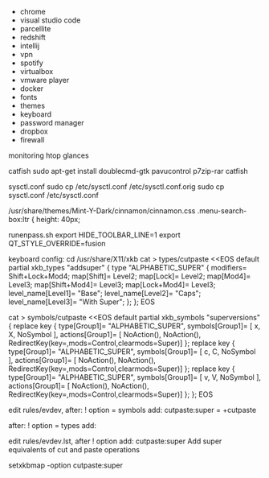 
- chrome
- visual studio code
- parcellite
- redshift
- intellij
- vpn
- spotify
- virtualbox
- vmware player
- docker
- fonts
- themes
- keyboard
- password manager
- dropbox
- firewall

monitoring
htop
glances

catfish
sudo apt-get install doublecmd-gtk pavucontrol p7zip-rar catfish

sysctl.conf
sudo cp /etc/sysctl.conf /etc/sysctl.conf.orig
sudo cp sysctl.conf /etc/sysctl.conf

/usr/share/themes/Mint-Y-Dark/cinnamon/cinnamon.css
.menu-search-box:ltr { height: 40px;

runenpass.sh
export HIDE_TOOLBAR_LINE=1
export QT_STYLE_OVERRIDE=fusion

keyboard config:
cd /usr/share/X11/xkb
cat > types/cutpaste <<EOS
default partial xkb_types "addsuper" {
    type "ALPHABETIC_SUPER" {
        modifiers= Shift+Lock+Mod4;
        map[Shift]= Level2;
        map[Lock]= Level2;
        map[Mod4]= Level3;
        map[Shift+Mod4]= Level3;
        map[Lock+Mod4]= Level3;
        level_name[Level1]= "Base";
        level_name[Level2]= "Caps";
        level_name[Level3]= "With Super";
    };
};
EOS

cat > symbols/cutpaste <<EOS
default partial xkb_symbols "superversions" {
    replace key <AB02> {
        type[Group1]= "ALPHABETIC_SUPER",
        symbols[Group1]= [               x,               X, NoSymbol ],
        actions[Group1]= [      NoAction(),      NoAction(), RedirectKey(key=<LatX>,mods=Control,clearmods=Super)]
    };
    replace key <AB03> {
        type[Group1]= "ALPHABETIC_SUPER",
        symbols[Group1]= [               c,               C, NoSymbol ],
        actions[Group1]= [      NoAction(),      NoAction(), RedirectKey(key=<LatC>,mods=Control,clearmods=Super)]
    };
    replace key <AB04> {
        type[Group1]= "ALPHABETIC_SUPER",
        symbols[Group1]= [               v,               V, NoSymbol ],
        actions[Group1]= [      NoAction(),      NoAction(), RedirectKey(key=<LatV>,mods=Control,clearmods=Super)]
    };
};
EOS

edit rules/evdev, after:
! option =   symbols
add:
cutpaste:super      = +cutpaste

after:
! option    =   types
add:

edit rules/evdev.lst, after
! option
add:
cutpaste:super     Add super equivalents of cut and paste operations

setxkbmap -option cutpaste:super
